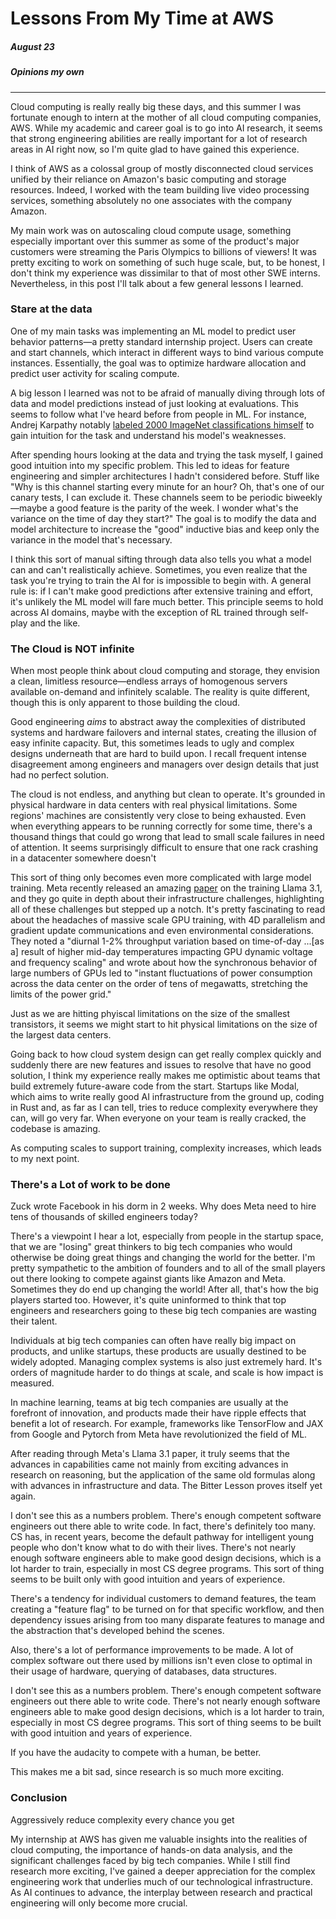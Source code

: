 # Lessons From My Time at AWS
##### August 23
##### *Opinions my own*
---

Cloud computing is really really big these days, and this summer I was fortunate enough to intern at the mother of all cloud computing companies, AWS. While my academic and career goal is to go into AI research, it seems that strong engineering abilities are really important for a lot of research areas in AI right now, so I'm quite glad to have gained this experience.

I think of AWS as a colossal group of mostly disconnected cloud services unified by their reliance on Amazon's basic computing and storage resources. Indeed, I worked with the team building live video processing services, something absolutely no one associates with the company Amazon. 

My main work was on autoscaling cloud compute usage, something especially important over this summer as some of the product's major customers were streaming the Paris Olympics to billions of viewers! It was pretty exciting to work on something of such huge scale, but, to be honest, I don't think my experience was dissimilar to that of most other SWE interns. Nevertheless, in this post I'll talk about a few general lessons I learned.

### Stare at the data

One of my main tasks was implementing an ML model to predict user behavior patterns—a pretty standard internship project. Users can create and start channels, which interact in different ways to bind various compute instances. Essentially, the goal was to optimize hardware allocation and predict user activity for scaling compute.

A big lesson I learned was not to be afraid of manually diving through lots of data and model predictions instead of just looking at evaluations. This seems to follow what I've heard before from people in ML. For instance, Andrej Karpathy notably [labeled 2000 ImageNet classifications himself](https://karpathy.github.io/2014/09/02/what-i-learned-from-competing-against-a-convnet-on-imagenet/) to gain intuition for the task and understand his model's weaknesses.

After spending hours looking at the data and trying the task myself, I gained good intuition into my specific problem. This led to ideas for feature engineering and simpler architectures I hadn't considered before. Stuff like "Why is this channel starting every minute for an hour? Oh, that's one of our canary tests, I can exclude it. These channels seem to be periodic biweekly—maybe a good feature is the parity of the week. I wonder what's the variance on the time of day they start?" The goal is to modify the data and model architecture to increase the "good" inductive bias and keep only the variance in the model that's necessary.

I think this sort of manual sifting through data also tells you what a model can and can't realistically achieve. Sometimes, you even realize that the task you're trying to train the AI for is impossible to begin with. A general rule is: if I can't make good predictions after extensive training and effort, it's unlikely the ML model will fare much better. This principle seems to hold across AI domains, maybe with the exception of RL trained through self-play and the like.

### The Cloud is NOT infinite

When most people think about cloud computing and storage, they envision a clean, limitless resource—endless arrays of homogenous servers available on-demand and infinitely scalable. The reality is quite different, though this is only apparent to those building the cloud.

Good engineering *aims* to abstract away the complexities of distributed systems and hardware failovers and internal states, creating the illusion of easy infinite capacity. But, this sometimes leads to ugly and complex designs underneath that are hard to build upon. I recall frequent intense disagreement among engineers and managers over design details that just had no perfect solution.

The cloud is not endless, and anything but clean to operate. It's grounded in physical hardware in data centers with real physical limitations. Some regions' machines are consistently very close to being exhausted. Even when everything appears to be running correctly for some time, there's a thousand things that could go wrong that lead to small scale failures in need of attention. It seems surprisingly difficult to ensure that one rack crashing in a datacenter somewhere doesn't 

This sort of thing only becomes even more complicated with large model training. Meta recently released an amazing [paper](https://ai.meta.com/research/publications/the-llama-3-herd-of-models/) on the training Llama 3.1, and they go quite in depth about their infrastructure challenges, highlighting all of these challenges but stepped up a notch. It's pretty fascinating to read about the headaches of massive scale GPU training, with 4D parallelism and gradient update communications and even environmental considerations. They noted a "diurnal 1-2% throughput variation based on time-of-day ...[as a] result of higher mid-day temperatures impacting GPU dynamic voltage and frequency scaling" and wrote about how the synchronous behavior of large numbers of GPUs led to "instant fluctuations of power consumption across the data center on the order of tens of megawatts, stretching the limits of the power grid."
 
Just as we are hitting phyiscal limitations on the size of the smallest transistors, it seems we might start to hit physical limitations on the size of the largest data centers. 

Going back to how cloud system design can get really complex quickly and suddenly there are new features and issues to resolve that have no good solution, I think my experience really makes me optimistic about teams that build extremely future-aware code from the start. Startups like Modal, which aims to write really good AI infrastructure from the ground up, coding in Rust and, as far as I can tell, tries to reduce complexity everywhere they can, will go very far. When everyone on your team is really cracked, the codebase is amazing.


As computing scales to support training, complexity increases, which leads to my next point.

### There's a Lot of work to be done

Zuck wrote Facebook in his dorm in 2 weeks. Why does Meta need to hire tens of thousands of skilled engineers today? 

There's a viewpoint I hear a lot, especially from people in the startup space, that we are "losing" great thinkers to big tech companies who would otherwise be doing great things and changing the world for the better. I'm pretty sympathetic to the ambition of founders and to all of the small players out there looking to compete against giants like Amazon and Meta. Sometimes they do end up changing the world! After all, that's how the big players started too. However, it's quite uninformed to think that top engineers and researchers going to these big tech companies are wasting their talent.

Individuals at big tech companies can often have really big impact on products, and unlike startups, these products are usually destined to be widely adopted. Managing complex systems is also just extremely hard. It's orders of magnitude harder to do things at scale, and scale is how impact is measured. 

In machine learning, teams at big tech companies are usually at the forefront of innovation, and products made their have ripple effects that benefit a lot of research. For example, frameworks like TensorFlow and JAX from Google and Pytorch from Meta have revolutionized the field of ML.

After reading through Meta's Llama 3.1 paper, it truly seems that the advances in capabilities came not mainly from exciting advances in research on reasoning, but the application of the same old formulas along with advances in infrastructure and data. The Bitter Lesson proves itself yet again. 


I don't see this as a numbers problem. There's enough competent software engineers out there able to write code. In fact, there's definitely too many. CS has, in recent years, become the default pathway for intelligent young people who don't know what to do with their lives. There's not nearly enough software engineers able to make good design decisions, which is a lot harder to train, especially in most CS degree programs. This sort of thing seems to be built only with good intuition and years of experience.





There's a tendency for individual customers to demand features, the team creating a "feature flag" to be turned on for that specific workflow, and then dependency issues arising from too many disparate features to manage and the abstraction that's developed behind the scenes.


Also, there's a lot of performance improvements to be made. A lot of complex software out there used by millions isn't even close to optimal in their usage of hardware, querying of databases, data structures. 

I don't see this as a numbers problem. There's enough competent software engineers out there able to write code. There's not nearly enough software engineers able to make good design decisions, which is a lot harder to train, especially in most CS degree programs. This sort of thing seems to be built with good intuition and years of experience.



If you have the audacity to compete with a human, be better. 


This makes me a bit sad, since research is so much more exciting.

### Conclusion

Aggressively reduce complexity every chance you get

My internship at AWS has given me valuable insights into the realities of cloud computing, the importance of hands-on data analysis, and the significant challenges faced by big tech companies. While I still find research more exciting, I've gained a deeper appreciation for the complex engineering work that underlies much of our technological infrastructure. As AI continues to advance, the interplay between research and practical engineering will only become more crucial.
